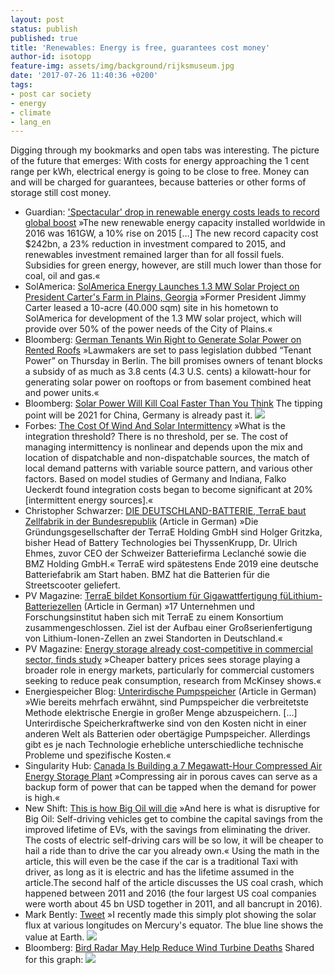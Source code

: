 ```yaml
---
layout: post
status: publish
published: true
title: 'Renewables: Energy is free, guarantees cost money'
author-id: isotopp
feature-img: assets/img/background/rijksmuseum.jpg
date: '2017-07-26 11:40:36 +0200'
tags:
- post car society
- energy
- climate
- lang_en
---
```

Digging through my bookmarks and open tabs was interesting. The picture of
the future that emerges: With costs for energy approaching the 1 cent range
per kWh, electrical energy is going to be close to free. Money can and will
be charged for guarantees, because batteries or other forms of storage still
cost money.

- Guardian: ['Spectacular' drop in renewable energy costs leads to record global boost](https://www.theguardian.com/environment/2017/jun/06/spectacular-drop-in-renewable-energy-costs-leads-to-record-global-boost)
  »The new renewable energy capacity installed worldwide in 2016 was 161GW,
  a 10% rise on 2015 […] The new record capacity cost $242bn, a 23%
  reduction in investment compared to 2015, and renewables investment
  remained larger than for all fossil fuels. Subsidies for green energy,
  however, are still much lower than those for coal, oil and gas.«
- SolAmerica: [SolAmerica Energy Launches 1.3 MW Solar Project on President Carter's Farm in Plains, Georgia](http://www.solamericaenergy.com/news/carter-farms/) »Former
  President Jimmy Carter leased a 10-acre (40.000 sqm) site in his hometown
  to SolAmerica for development of the 1.3 MW solar project, which will
  provide over 50% of the power needs of the City of Plains.«
- Bloomberg: [German Tenants Win Right to Generate Solar Power on Rented Roofs](https://www.bloomberg.com/news/articles/2017-06-29/german-tenants-win-right-to-generate-solar-power-on-rented-roofs)
  »Lawmakers are set to pass legislation dubbed “Tenant Power” on
  Thursday in Berlin. The bill promises owners of tenant blocks a subsidy of
  as much as 3.8 cents (4.3 U.S. cents) a kilowatt-hour for generating solar
  power on rooftops or from basement combined heat and power units.«
- Bloomberg: [Solar Power Will Kill Coal Faster Than You Think](https://www.bloomberg.com/news/articles/2017-06-15/solar-power-will-kill-coal-sooner-than-you-think)
  The tipping point will be 2021 for China, Germany is already past
  it.
  ![](/uploads/2017/07/china-tipping-point.png)
- Forbes: [The Cost Of Wind And Solar Intermittency](https://www.forbes.com/sites/uhenergy/2017/01/24/the-cost-of-wind-and-solar-intermittency/amp/)
  »What is the integration threshold? There is no threshold, per se. The
  cost of managing intermittency is nonlinear and depends upon the mix and
  location of dispatchable and non-dispatchable sources, the match of local
  demand patterns with variable source pattern, and various other factors.
  Based on model studies of Germany and Indiana, Falko Ueckerdt found
  integration costs began to become significant at 20% [intermittent energy
  sources].«
- Christopher Schwarzer: [DIE DEUTSCHLAND-BATTERIE, TerraE baut Zellfabrik in der Bundesrepublik](http://christophschwarzer.com/?p=1066) (Article in German) »Die Gründungsgesellschafter der TerraE Holding GmbH sind Holger
  Gritzka, bisher Head of Battery Technologies bei ThyssenKrupp, Dr. Ulrich
  Ehmes, zuvor CEO der Schweizer Batteriefirma Leclanché sowie die BMZ
  Holding GmbH.« TerraE wird spätestens Ende 2019 eine deutsche
  Batteriefabrik am Start haben. BMZ hat die Batterien für die
  Streetscooter geliefert.
- PV Magazine: [TerraE bildet Konsortium für Gigawattfertigung füLithium-Batteriezellen](https://www.pv-magazine.de/2017/07/24/terrae-bildet-konsortium-fuer-gigawattfertigung-fuer-lithium-batteriezellen/)
  (Article in German) »17 Unternehmen und Forschungsinstitut haben sich mit
  TerraE zu einem Konsortium zusammengeschlossen. Ziel ist der Aufbau einer
  Großserienfertigung von Lithium-Ionen-Zellen an zwei Standorten in
  Deutschland.«
- PV Magazine: [Energy storage already cost-competitive in commercial sector, finds study](https://www.pv-magazine.com/2017/06/29/energy-storage-already-cost-competitive-in-commercial-sector-finds-study/)
  »Cheaper battery prices sees storage playing a broader role in energy
  markets, particularly for commercial customers seeking to reduce peak
  consumption, research from McKinsey shows.«
- Energiespeicher Blog: [Unterirdische Pumpspeicher](http://energiespeicher.blogspot.nl/2017/06/unterirdische-pumpspeicher.html)
  (Article in German) »Wie bereits mehrfach erwähnt, sind Pumpspeicher die
  verbreitetste Methode elektrische Energie in großer Menge abzuspeichern.
  [...] Unterirdische Speicherkraftwerke sind von den Kosten nicht in einer
  anderen Welt als Batterien oder obertägige Pumpspeicher. Allerdings gibt
  es je nach Technologie erhebliche unterschiedliche technische Probleme und
  spezifische Kosten.«
- Singularity Hub: [Canada Is Building a 7 Megawatt-Hour Compressed Air Energy Storage Plant](https://singularityhub.com/2017/07/01/canada-is-building-a-7-megawatt-hour-compressed-air-energy-storage-plant/)
  »Compressing air in porous caves can serve as a backup form of power that
  can be tapped when the demand for power is high.«
- New Shift: [This is how Big Oil will die](https://shift.newco.co/this-is-how-big-oil-will-die-38b843bd4fe0)
  »And here is what is disruptive for Big Oil: Self-driving vehicles get to
  combine the capital savings from the improved lifetime of EVs, with the
  savings from eliminating the driver. The costs of electric self-driving
  cars will be so low, it will be cheaper to hail a ride than to drive the
  car you already own.« Using the math in the article, this will even be
  the case if the car is a traditional Taxi with driver, as long as it is
  electric and has the lifetime assumed in the article.The second half of
  the article discusses the US coal crash, which happened between 2011 and
  2016 (the four largest US coal companies were worth about 45 bn USD
  together in 2011, and all bancrupt in 2016).
- Mark Bently:
  [Tweet](https://twitter.com/msbentley/status/882905622714478592) »I
  recently made this simply plot showing the solar flux at various
  longitudes on Mercury's equator. The blue line shows the value at
  Earth.
  ![](/uploads/2017/07/mercury-solar.png)
- Bloomberg: [Bird Radar May Help Reduce Wind Turbine Deaths](https://www.bloomberg.com/news/articles/2017-05-17/gulf-of-suez-wind-farm-seeks-to-save-pelicans-storks-with-radar)
  Shared for this
  graph:
  ![](/uploads/2017/07/bird-death.png)
